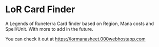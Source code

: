 # LoR Card Finder
 A Legends of Runeterra Card finder based on Region, Mana costs and Spell/Unit. With more to add in the future.

You can check it out at https://lormanasheet.000webhostapp.com
